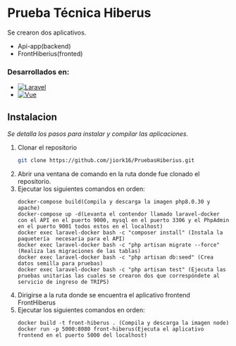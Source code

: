 # Prueba Técnica Hiberus

Se crearon dos aplicativos.
* Api-app(backend)
* FrontHiberius(fronted)

### Desarrollados en:
* [![Laravel][Laravel.com]][Laravel-url]
* [![Vue][Vue.js]][Vue-url]

## Instalacion
_Se detalla los pasos para instalar y compilar las aplicaciones._
1. Clonar el repositorio
   ```sh
   git clone https://github.com/jiork16/PruebasHiberius.git
2. Abrir una ventana de comando en la ruta donde fue clonado el repositorio.
3. Ejecutar los siguientes comandos en orden:
   ```docker
   docker-compose build(Compila y descarga la imagen php8.0.30 y apache)
   docker-compose up -d(Levanta el contendor llamado laravel-docker con el API en el puerto 9000, mysql en el puerto 3306 y el PhpAdmin en el puerto 9001 todos estos en el localhost)
   docker exec laravel-docker bash -c "composer install" (Instala la paquetería  necesaria para el API)
   docker exec laravel-docker bash -c "php artisan migrate --force" (Realiza las migraciones de las tablas)
   docker exec laravel-docker bash -c "php artisan db:seed" (Crea datos semilla para pruebas)
   docker exec laravel-docker bash -c "php artisan test" (Ejecuta las pruebas unitarias las cuales se crearon dos que correspóndete al servicio de ingreso de TRIPS)
3. Dirigirse a la ruta donde se encuentra el aplicativo frontend FrontHiberus
4. Ejecutar los siguientes comandos en orden:
   ```docker
   docker build -t front-hiberus . (Compila y descarga la imagen node)
   docker run -p 5000:8080 front-hiberus(Ejecuta el aplicativo frontend en el puerto 5000 del localhost)
<!-- MARKDOWN LINKS & IMAGES -->
<!-- https://www.markdownguide.org/basic-syntax/#reference-style-links -->

[Vue.js]: https://img.shields.io/badge/Vue.js-35495E?style=for-the-badge&logo=vuedotjs&logoColor=4FC08D
[Vue-url]: https://vuejs.org/
[Laravel.com]: https://img.shields.io/badge/Laravel-FF2D20?style=for-the-badge&logo=laravel&logoColor=white
[Laravel-url]: https://laravel.com
